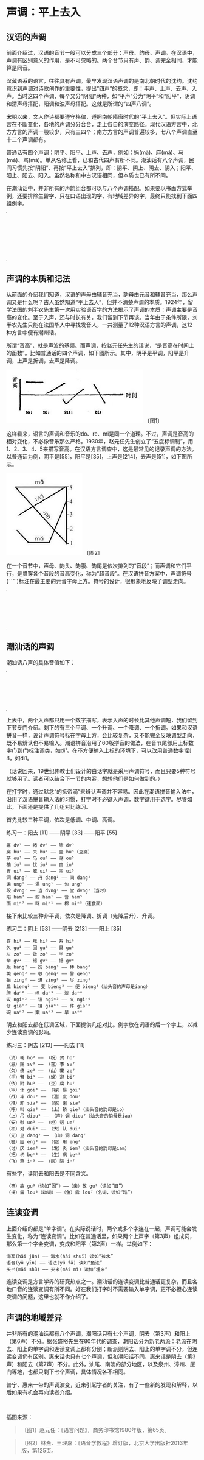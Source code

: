 # 声调：平上去入

## 汉语的声调

前面介绍过，汉语的音节一般可以分成三个部分：声母、韵母、声调。在汉语中，声调有区别意义的作用，是不可忽略的。两个音节只有声、韵、调完全相同，才能算是同音。

汉藏语系的语言，往往具有声调。最早发现汉语声调的是南北朝时代的沈约。沈约意识到声调对诗歌创作的重要性，提出“四声”的概念，即：平声、上声、去声、入声。当时这四个声调，每个又分“阴阳”两种，如“平声”分为“阴平”和“阳平”，阴调和清声母搭配，阳调和浊声母搭配。这就是所谓的“四声八调”。

宋明以来，文人作诗都要遵守格律，遵照南朝隋唐时代的“平上去入”。但实际上语言在不断变化，各地的声调分分合合，走上各自的演变路径。现代汉语方言中，北方方言的声调一般较少，只有三四个；南方方言的声调普遍较多，七八个声调直至十二个声调都有。

普通话有四个声调：阴平、阳平、上声、去声，例如：妈(mā)、麻(má)、马(mǎ)、骂(mà)。单从名称上看，已和古代四声有所不同。潮汕话有八个声调，民间习惯先按“阴阳”、再按“平上去入”排列，即：阴平、阴上、阴去、阴入；阳平、阳上、阳去、阳入。虽然名称和中古汉语相同，但本质也已有所不同。

在潮汕话中，并非所有的声韵组合都可以与八个声调搭配。如果要以书面方式举例，还要排除生僻字、只在口语出现的字、有地域差异的字，最终只能找到下面四组例字。

<table style="width:1px; white-space:nowrap; text-align:center;">
  <tr>
    <td></td>
    <td>阴平¹</td>
    <td>阴上²</td>
    <td>阴去³</td>
    <td>阴入⁴</td>
    <td>阳平⁵</td>
    <td>阳上⁶</td>
    <td>阳去⁷</td>
    <td>阳入⁸</td>
  </tr>
  <tr>
    <td>di / dih</td>
    <td>低</td>
    <td>抵</td>
    <td>帝</td>
    <td>滴</td>
    <td>池</td>
    <td>弟</td>
    <td>地</td>
    <td>碟</td>
  </tr>
  <tr>
    <td>do / doh</td>
    <td>刀</td>
    <td>短</td>
    <td>倒</td>
    <td>卓</td>
    <td>逃</td>
    <td>在</td>
    <td>袋</td>
    <td>夺</td>
  </tr>
  <tr>
    <td>si / sih</td>
    <td>诗</td>
    <td>死</td>
    <td>世</td>
    <td>薛</td>
    <td>时</td>
    <td>是</td>
    <td>示</td>
    <td>蚀</td>
  </tr>
  <tr>
    <td>hung / huk</td>
    <td>分</td>
    <td>粉</td>
    <td>训</td>
    <td>忽</td>
    <td>云</td>
    <td>混</td>
    <td>份</td>
    <td>佛</td>
  </tr>
</table>

## 声调的本质和记法

从前面的介绍我们知道，汉语的声母由辅音充当，韵母由元音和辅音充当，那么声调又是什么呢？古人虽然知道“平上去入”，但并不清楚声调的本质。1924年，留学法国的刘半农先生第一次用实验语音学的方法揭示了声调的本质：声调主要是音高的变化。至于入声，还与时长有关，我们留到下节再谈。当年由于条件所限，刘半农先生只能在法国华人中寻找发音人，一共测量了12种汉语方言的声调，这12种方言中便有潮州话。

所谓“音高”，就是声波的基频。而声调，按赵元任先生的话说，“是音高在时间上的函数”。比如普通话的四个声调，如下图所示。其中，阴平是平调，阳平是升调，上声是折调，去声是降调。

![image1] 〔图1〕

这样看来，语言的声调和音乐的do、re、mi是同一个道理。不过，声调是音高的相对变化，不必像音乐那么严格。1930年，赵元任先生创立了“五度标调制”，用1、2、3、4、5来描写音高。在汉语方言调查中，这是最常见的记录声调的方法。以普通话为例，阴平是[55]，阳平是[35]，上声是[214]，去声是[51]，如下图所示。

![image2] 〔图2〕

在一个音节中，声母、韵头、韵腹、韵尾是依次排列的“音段”；而声调和它们平行，是贯穿各个音段的音高变化，称为“超音段”。在汉语拼音方案中，声调符号(ˉˊˇˋ)标注在最主要的元音字母上方。符号的设计，很形象地反映了调型走向。

<table style="width:1px; white-space:nowrap; text-align:center;">
  <tr>
    <td>调类</td>
    <td>阴平</td>
    <td>阳平</td>
    <td>上声</td>
    <td>去声</td>
  </tr>
  <tr>
    <td>调值</td>
    <td>55</td>
    <td>35</td>
    <td>214</td>
    <td>51</td>
  </tr>
  <tr>
    <td>调型</td>
    <td>平调</td>
    <td>升调</td>
    <td>折调</td>
    <td>降调</td>
  </tr>
  <tr>
    <td>标调符号</td>
    <td>mā</td>
    <td>má</td>
    <td>mǎ</td>
    <td>mà</td>
  </tr>
</table>

## 潮汕话的声调

潮汕话八声的具体音值如下：

<table style="width:1px; white-space:nowrap; text-align:center;">
  <tr>
    <td>调类</td>
    <td>阴平</td>
    <td>阴上</td>
    <td>阴去</td>
    <td>阴入</td>
    <td>阳平</td>
    <td>阳上</td>
    <td>阳去</td>
    <td>阳入</td>
  </tr>
  <tr>
    <td>调值</td>
    <td>33</td>
    <td>53</td>
    <td>213</td>
    <td>2</td>
    <td>55</td>
    <td>35</td>
    <td>11</td>
    <td>5</td>
  </tr>
  <tr>
    <td>调型</td>
    <td>中平调</td>
    <td>高降调</td>
    <td>低折调</td>
    <td>低促调</td>
    <td>高平调</td>
    <td>高升调</td>
    <td>低平调</td>
    <td>高促调</td>
  </tr>
  <tr>
    <td>标调符号</td>
    <td>di¹</td>
    <td>di²</td>
    <td>di³</td>
    <td>dih⁴</td>
    <td>di⁵</td>
    <td>di⁶</td>
    <td>di⁷</td>
    <td>dih⁸</td>
  </tr>
</table>

上表中，两个入声都只用一个数字描写，表示入声的时长比其他声调短，我们留到下节专门介绍。剩下的有三个平调、一个升调、一个降调、一个折调。如果和汉语拼音一样，设计声调符号标在字母上方，会比较复杂，又不能完全反映调型走向，既不易辨认也不易输入。潮语拼音沿用了60版拼音的做法，在音节尾部用上标数字(¹)到(⁸)标注调类，如di¹。在不方便输入上标的环境下，可以改用普通数字1到8，如di1。

（话说回来，19世纪传教士们设计的白话字就是采用声调符号，而且只要5种符号就够用了。读者可以结合下一节的内容，想想他们是如何做到的。）

在打字时，通过默念“的抵帝滴”来辨认声调并不容易。因此在潮语拼音输入法中，沿用了汉语拼音输入法的习惯，打字时不必键入声调，数字键用于选字。尽管如此，下面还是提供了几组对比练习。

首先比较三种平调，依次是低调、中调、高调。

练习一：阳去 [11] ——阴平 [33] ——阳平 [55]

```
箸 dv⁷ —— 猪 dv¹ —— 除 dv⁵
腐 hu⁷ —— 夫 hu¹ —— 壶 hu⁵（豆腐）
芋 ou⁷ —— 乌 ou¹ —— 湖 ou⁵
柚 iu⁷ —— 忧 iu¹ —— 由 iu⁵
胃 ui⁷ —— 威 ui¹ —— 围 ui⁵
洞 dang⁷ —— 丹 dang¹ —— 同 dang⁵
运 ung⁷ —— 温 ung¹ —— 匀 ung⁵
段 dvng⁷ —— 当 dvng¹ —— 堂 dvng⁵（当时）
陷 ham⁷ —— 蚶 ham¹ —— 含 ham⁵
面 miⁿ⁷ —— 眯 miⁿ¹ —— 棉 miⁿ⁵（速食面）
```

接下来比较三种非平调，依次是降调、折调（先降后升）、升调。

练习二：阴上 [53] ——阴去 [213] ——阳上 [35]

```
喜 hi² —— 戏 hi³ —— 系 hi⁶
久 gu² —— 固 gu³ —— 具 gu⁶
左 zo² —— 做 zo³ —— 坐 zo⁶
举 gv² —— 锯 gv³ —— 据 gv⁶
版 bang² —— 扮 bang³ —— 棒 bang⁶
境 geng² —— 敬 geng³ —— 警 geng⁶
振 zing² —— 进 zing³ —— 尽 zing⁶
扁 bieng² —— 变 bieng³ —— 便 bieng⁶（汕头音的声母是iang）
胆 daⁿ² —— 呾 daⁿ³ —— 淡 daⁿ⁶
议 ngiⁿ² —— 谊 ngiⁿ³ —— 义 ngiⁿ⁶
仔 giaⁿ² —— 镜 giaⁿ³ —— 件 giaⁿ⁶
碗 uaⁿ² —— 案 uaⁿ³ —— 旱 uaⁿ⁶
```

阴去和阳去都在低调区域，下面提供几组对比。例字放在词语的后一个字上，以减少连读变调的影响。

练习三：阴去 [213] ——阳去 [11]

```
（消）耗 ho³ —— （祝）贺 ho⁷
（恩）赐 sv³ —— （喜）事 sv⁷
（欠）债 ze³ —— （山）寨 ze⁷
（手）臂 bi³ —— （躲）避 bi⁷
（依）附 hu³ —— （豆）腐 hu⁷
（审）计 goi³ —— （容）易 goi⁷
（战）斗 dou³ —— （温）度 dou⁷
（推）卸 sia³ —— （感）谢 sia⁷
（呼）叫 gie³ —— （上）轿 gie⁷（汕头音的韵母是io）
（上）吊 diou³ —— （声）调 diou⁷（汕头音的韵母是iau）
（安）慰 ue³ —— （呾）话 ue⁷
（相）对 dui³ —— （大）队 dui⁷
（元）旦 dang³ —— （山）洞 dang⁷
（答）应 eng³ —— （使）用 eng⁷
（讨）厌 iem³ —— （发）炎 iem⁷（汕头音的韵母是iam）
（把）柄 beⁿ³ —— （生）病 beⁿ⁷
（飞）燕 iⁿ³ —— （医）院 iⁿ⁷
```

有些字，读阴去和阳去是不同含义。

```
（事）故 gu³（读如“固”）——（亲）故 gu⁷（读如“旧”）
（揭）露 lou³（动词）——（鱼）露 lou⁷（名词，读如“路”）
```

## 连读变调

上面介绍的都是“单字调”。在实际说话时，两个或多个字连在一起，声调可能会发生变化，称为“连读变调”。比如在普通话里，如果两个上声字（第3声）组成词，那么第一个字会变调，变成和阳平（第2声）一样。举例如下：

```
海军(hǎi jūn) —— 海水(hǎi shuǐ) 读如“孩水”
语音(yǔ yīn) —— 语法(yǔ fǎ) 读如“鱼法”
买书(mǎi shū) —— 买米(mǎi mǐ) 读如“埋米”
```

连读变调是方言学界的研究热点之一。潮汕话的连读变调比普通话更复杂，而且各地口音的连读变调有所不同。好在我们打字时不需要输入单字调，更不必担心连读变调的问题，这里也就不作介绍了。

## 声调的地域差异

并非所有的潮汕话都有八个声调。潮阳话只有七个声调，阴去（第3声）和阳上（第6声）不分。据张盛裕先生在80年代的调查，潮阳话分为新老两派：老派在阴去、阳上的单字调和连读变调上都有分别；新派则阴去、阳上的单字调不分，但连读变调仍有区别。惠来话也只有七个声调，但和潮阳话不同，惠来话是阴去（第3声）和阳去（第7声）不分。此外，汕尾、南澳的部分地区，以及泉州、漳州、厦门等地，也都只剩下七个声调，具体情况各不相同。

普宁、惠来一带的声调演变，近来引起学者的关注，有了一些新的发现和解释，以后如果有机会再向读者介绍。

<br>

插图来源：

> 〔图1〕赵元任：《语言问题》，商务印书馆1980年版，第65页。

> 〔图2〕林焘、王理嘉：《语音学教程》增订版，北京大学出版社2013年版，第125页。

[image1]: images/13-1.jpg
[image2]: images/13-2.jpg
